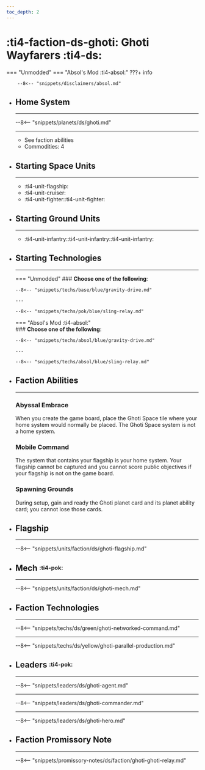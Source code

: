 ```yaml
---
toc_depth: 2
---
```


# :ti4-faction-ds-ghoti: Ghoti Wayfarers :ti4-ds:
=== "Unmodded"
=== "Absol's Mod :ti4-absol:" 
    ???+ info

        --8<-- "snippets/disclaimers/absol.md"

<div class="grid cards" markdown>

-   ## __Home System__

    ---

    --8<-- "snippets/planets/ds/ghoti.md"

    ---

    * See faction abilities
    * Commodities: 4

</div>

<div class="grid cards" markdown>

-   ## __Starting Space Units__

    ---

    * :ti4-unit-flagship:
    * :ti4-unit-cruiser:
    * :ti4-unit-fighter::ti4-unit-fighter:

-   ## __Starting Ground Units__

    ---

    * :ti4-unit-infantry::ti4-unit-infantry::ti4-unit-infantry:

-   ## __Starting Technologies__

    ---
    === "Unmodded"
        ### **Choose one of the following**:

        --8<-- "snippets/techs/base/blue/gravity-drive.md"

        ---

        --8<-- "snippets/techs/pok/blue/sling-relay.md"

    === "Absol's Mod :ti4-absol:"  
        ### **Choose one of the following**:
        
        --8<-- "snippets/techs/absol/blue/gravity-drive.md"

        ---

        --8<-- "snippets/techs/absol/blue/sling-relay.md"

-   ## __Faction Abilities__

    ---
    ### **Abyssal Embrace**
    
    When you create the game board, place the Ghoti Space tile where your home system would normally be placed.
    The Ghoti Space system is not a home system.

    ### **Mobile Command**
    
    The system that contains your flagship is your home system.
    Your flagship cannot be captured and you cannot score public objectives if your flagship is not on the game board.

    ### **Spawning Grounds**
    
    During setup, gain and ready the Ghoti planet card and its planet ability card; you cannot lose those cards.

-   ## __Flagship__

    ---
    --8<-- "snippets/units/faction/ds/ghoti-flagship.md"

-   ## __Mech__ <sup><sub>:ti4-pok:</sub></sup>

    ---
    --8<-- "snippets/units/faction/ds/ghoti-mech.md"

</div>

<div class="grid cards" markdown>

-   ## __Faction Technologies__

    ---

    --8<-- "snippets/techs/ds/green/ghoti-networked-command.md"

    ---

    --8<-- "snippets/techs/ds/yellow/ghoti-parallel-production.md"

-   ## __Leaders__ <sup><sub>:ti4-pok:</sub></sup>

    ---
    
    --8<-- "snippets/leaders/ds/ghoti-agent.md"

    ---

    --8<-- "snippets/leaders/ds/ghoti-commander.md"

    ---

    --8<-- "snippets/leaders/ds/ghoti-hero.md"

-   ## __Faction Promissory Note__

    ---
    --8<-- "snippets/promissory-notes/ds/faction/ghoti-ghoti-relay.md"

</div>

